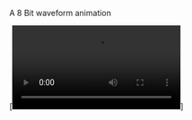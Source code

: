 A 8 Bit waveform animation

[![Watch the video](https://raw.githubusercontent.com/ThanooThanu/3D-Game-Development-using-C-and-OPENGL/blob/main/Assignment%201/8%20Bit%20Waveform.mp4)]